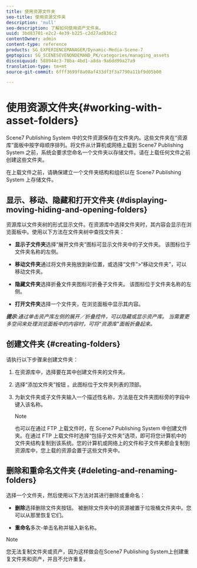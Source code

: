 ```yaml
---
title: 使用资源文件夹
seo-title: 使用资源文件夹
description: 'null'
seo-description: 了解如何使用资产文件夹。
uuid: 3bd83701-e2c2-4e39-b225-c2d27ad836c2
contentOwner: admin
content-type: reference
products: SG_EXPERIENCEMANAGER/Dynamic-Media-Scene-7
geptopics: SG_SCENESEVENONDEMAND_PK/categories/managing_assets
discoiquuid: 588944c3-78ba-4bd1-a8da-9a6dd99a27a9
translation-type: tm+mt
source-git-commit: 6fff3699f8a08af433df3f3a7790a11bf9d05b00

---
```



# 使用资源文件夹{#working-with-asset-folders}

Scene7 Publishing System 中的文件资源保存在文件夹内。这些文件夹在“资源库”面板中按字母顺序排列。将文件从计算机或网络上载到 Scene7 Publishing System 之前，系统会要求您命名一个文件夹以存储文件。请在上载任何文件之前创建这些文件夹。

在上载文件之前，请确保建立一个文件夹结构和组织以在 Scene7 Publishing System 上存储文件。

## 显示、移动、隐藏和打开文件夹 {#displaying-moving-hiding-and-opening-folders}

资源库以文件夹树的形式显示文件。在资源库中选择文件夹时，其内容会显示在浏览面板中。使用以下方法在文件夹树中查找文件夹：

* **显示子文件夹**&#x200B;选择“展开文件夹”图标可显示文件夹中的子文件夹。 该图标位于文件夹名称的左侧。

* **移动文件夹**&#x200B;通过将文件夹拖放到新位置，或选择“文件”>“移动文件夹”，可以移动文件夹。

* **隐藏文件夹**&#x200B;选择折叠文件夹图标可折叠子文件夹。 该图标位于文件夹名称的左侧。

* **打开文件夹**&#x200B;选择一个文件夹，在浏览面板中显示其内容。

***提示&#x200B;**:通过单击资产库左侧的展开／折叠控件，可以隐藏或显示资产库。 当需要更多空间来处理浏览面板中的内容时，可将“资源库”面板折叠起来。*

## 创建文件夹 {#creating-folders}

请执行以下步骤来创建文件夹：

1. 在资源库中，选择要在其中创建文件夹的文件夹。
1. 选择“添加文件夹”按钮 。此图标位于文件夹列表的顶部。
1. 为新文件夹或子文件夹输入一个描述性名称，方法是在文件夹图标旁的字段中键入该名称。

   >[!NOTE]
   >
   >也可以在通过 FTP 上载文件时，在 Scene7 Publishing System 中创建文件夹。在通过 FTP 上载文件时选择“包括子文件夹”选项，即可将您计算机中的文件夹结构复制到该系统。您的计算机或网络上的文件和子文件夹都会复制到资源库中，您上载的资源会置于这些文件夹中。

## 删除和重命名文件夹 {#deleting-and-renaming-folders}

选择一个文件夹，然后使用以下方法对其进行删除或重命名：

* **删除**&#x200B;选择删除文件夹按钮。 被删除文件夹中的资源被置于垃圾桶文件夹中。您可以从那里恢复它们。

* **重命名**&#x200B;多次-单击名称并输入新名称。

>[!NOTE]
>
>您无法复制文件夹或资产，因为这样做会在Scene7 Publishing System上创建重复文件夹和资产，并且不允许重复。
